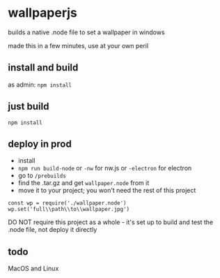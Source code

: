 # wallpaperjs

builds a native .node file to set a wallpaper in windows

made this in a few minutes, use at your own peril

## install and build

as admin: `npm install`

## just build

`npm install`

## deploy in prod

- install
- `npm run build-node` or `-nw` for nw.js or `-electron` for electron
- go to `/prebuilds`
- find the .tar.gz and get `wallpaper.node` from it
- move it to your project; you won't need the rest of this project

```
const wp = require('./wallpaper.node')
wp.set('full\\path\\to\\wallpaper.jpg')
```

DO NOT require this project as a whole - it's set up to build and test the .node file, not deploy it directly

## todo

MacOS and Linux
